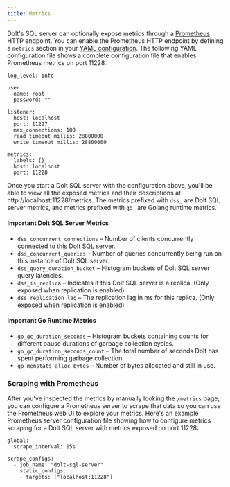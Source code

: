 ```yaml
---
title: Metrics
---
```


Dolt's SQL server can optionally expose metrics through a [Prometheus](https://prometheus.io/) HTTP endpoint. You can enable the Prometheus HTTP endpoint by defining a `metrics` section in your [YAML configuration](https://docs.dolthub.com/sql-reference/server/configuration). The following YAML configuration file shows a complete configuration file that enables Prometheus metrics on port 11228:
```
log_level: info

user:
  name: root
  password: ""

listener:
  host: localhost
  port: 11227
  max_connections: 100
  read_timeout_millis: 28800000
  write_timeout_millis: 28800000

metrics:
  labels: {}
  host: localhost
  port: 11228
```

Once you start a Dolt SQL server with the configuration above, you'll be able to view all the exposed metrics and their descriptions at http://localhost:11228/metrics. The metrics prefixed with `dss_` are Dolt SQL server metrics, and metrics prefixed with `go_` are Golang runtime metrics.

#### Important Dolt SQL Server Metrics
- `dss_concurrent_connections` – Number of clients concurrently connected to this Dolt SQL server.
- `dss_concurrent_queries` – Number of queries concurrently being run on this instance of Dolt SQL server.
- `dss_query_duration_bucket` – Histogram buckets of Dolt SQL server query latencies.
- `dss_is_replica` – Indicates if this Dolt SQL server is a replica. (Only exposed when replication is enabled)  
- `dss_replication_lag` – The replication lag in ms for this replica. (Only exposed when replication is enabled)

#### Important Go Runtime Metrics
- `go_gc_duration_seconds` – Histogram buckets containing counts for different pause durations of garbage collection cycles.
- `go_gc_duration_seconds_count` – The total number of seconds Dolt has spent performing garbage collection.
- `go_memstats_alloc_bytes` – Number of bytes allocated and still in use.

### Scraping with Prometheus
After you've inspected the metrics by manually looking the `/metrics` page, you can configure a Prometheus server to scrape that data so you can use the Prometheus web UI to explore your metrics. Here's an example Prometheus server configuration file showing how to configure metrics scraping for a Dolt SQL server with metrics exposed on port 11228:
```
global:
  scrape_interval: 15s

scrape_configs:
  - job_name: "dolt-sql-server"
    static_configs:
    - targets: ["localhost:11228"]
```
